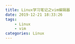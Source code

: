 ```yaml
---
title: Linux学习笔记之vim编辑器
date: 2019-12-21 18:33:26
tags:
    - Linux
    - vim
categories: Linux
---
```

